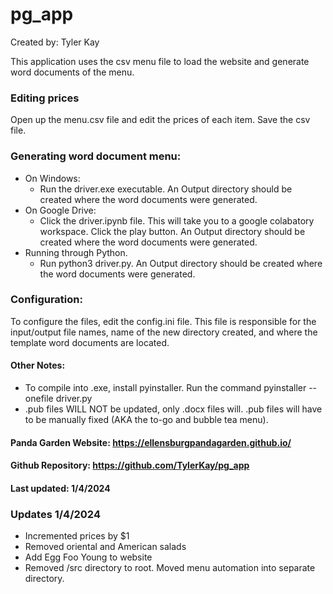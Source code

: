 # pg_app

Created by: Tyler Kay

This application uses the csv menu file to load the website and generate word documents of the menu.

### Editing prices

Open up the menu.csv file and edit the prices of each item. Save the csv file.

### Generating word document menu:

- On Windows:
  - Run the driver.exe executable. An Output directory should be created where the word documents were generated.
- On Google Drive:
  - Click the driver.ipynb file. This will take you to a google colabatory workspace. Click the play button. An Output directory should be created where the word documents were generated.
- Running through Python.
  - Run python3 driver.py. An Output directory should be created where the word documents were generated.

### Configuration:

To configure the files, edit the config.ini file. This file is responsible for the input/output file names, name of the new directory created, and where the template word documents are located.

#### Other Notes:

- To compile into .exe, install pyinstaller. Run the command pyinstaller --onefile driver.py
- .pub files WILL NOT be updated, only .docx files will. .pub files will have to be manually fixed (AKA the to-go and bubble tea menu).

#### Panda Garden Website: https://ellensburgpandagarden.github.io/

#### Github Repository: https://github.com/TylerKay/pg_app

#### Last updated: 1/4/2024


### Updates 1/4/2024
- Incremented prices by $1
- Removed oriental and American salads
- Add Egg Foo Young to website
- Removed /src directory to root. Moved menu automation into separate directory.
